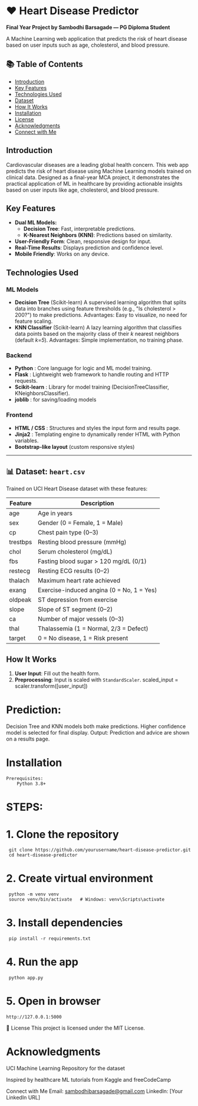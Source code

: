 # ❤️ Heart Disease Predictor
**Final Year Project by Sambodhi Barsagade — PG Diploma Student**

A Machine Learning web application that predicts the risk of heart disease based on user inputs such as age, cholesterol, and blood pressure.



## 📚 Table of Contents
- [Introduction](#introduction)
- [Key Features](#key-features)
- [Technologies Used](#technologies-used)
- [Dataset](#dataset)
- [How It Works](#how-it-works)
- [Installation](#installation)
- [License](#license)
- [Acknowledgments](#acknowledgments)
- [Connect with Me](#connect-with-me)



##  Introduction
Cardiovascular diseases are a leading global health concern. This web app predicts the risk of heart disease using Machine Learning models trained on clinical data. Designed as a final-year MCA project, it demonstrates the practical application of ML in healthcare by providing actionable insights based on user inputs like age, cholesterol, and blood pressure.



##  Key Features
- **Dual ML Models:**
  - **Decision Tree**: Fast, interpretable predictions.
  - **K-Nearest Neighbors (KNN)**: Predictions based on similarity.
- **User-Friendly Form**: Clean, responsive design for input.
- **Real-Time Results**: Displays prediction and confidence level.
- **Mobile Friendly**: Works on any device.



##  Technologies Used

### ML Models
- **Decision Tree** (Scikit-learn)
     A supervised learning algorithm that splits data into branches using feature thresholds (e.g., "Is cholesterol > 200?") to make predictions.
     Advantages: Easy to visualize, no need for feature scaling.
- **KNN Classifier** (Scikit-learn)
     A lazy learning algorithm that classifies data points based on the majority class of their *k* nearest neighbors (default *k=5*).
     Advantages: Simple implementation, no training phase.

### Backend
- **Python** : Core language for logic and ML model training.
- **Flask** : Lightweight web framework to handle routing and HTTP requests.
- **Scikit-learn** : Library for model training (DecisionTreeClassifier, KNeighborsClassifier).
- **joblib** : for saving/loading models

### Frontend
- **HTML / CSS** :  Structures and styles the input form and results page.
- **Jinja2** : Templating engine to dynamically render HTML with Python variables.
- **Bootstrap-like layout** (custom responsive styles)

---

## 📊 Dataset: `heart.csv`
Trained on UCI Heart Disease dataset with these features:

| Feature    | Description                                |
|------------|--------------------------------------------|
| age        | Age in years                               |
| sex        | Gender (0 = Female, 1 = Male)              |
| cp         | Chest pain type (0–3)                      |
| trestbps   | Resting blood pressure (mmHg)              |
| chol       | Serum cholesterol (mg/dL)                  |
| fbs        | Fasting blood sugar > 120 mg/dL (0/1)      |
| restecg    | Resting ECG results (0–2)                  |
| thalach    | Maximum heart rate achieved                |
| exang      | Exercise-induced angina (0 = No, 1 = Yes)  |
| oldpeak    | ST depression from exercise                |
| slope      | Slope of ST segment (0–2)                  |
| ca         | Number of major vessels (0–3)              |
| thal       | Thalassemia (1 = Normal, 2/3 = Defect)     |
| target     | 0 = No disease, 1 = Risk present           |



##  How It Works

1. **User Input**: Fill out the health form.
2. **Preprocessing**: Input is scaled with `StandardScaler`.
   scaled_input = scaler.transform([user_input])

# Prediction:

  Decision Tree and KNN models both make predictions.
  Higher confidence model is selected for final display.
  Output: Prediction and advice are shown on a results page.

# Installation
    Prerequisites:
        Python 3.8+

# STEPS:

# 1. Clone the repository
     git clone https://github.com/yourusername/heart-disease-predictor.git
     cd heart-disease-predictor

# 2. Create virtual environment
     python -m venv venv
     source venv/bin/activate   # Windows: venv\Scripts\activate

# 3. Install dependencies
     pip install -r requirements.txt

# 4. Run the app
     python app.py

# 5. Open in browser
    http://127.0.0.1:5000
   📄 License
       This project is licensed under the MIT License.



# Acknowledgments
  UCI Machine Learning Repository for the dataset



 
Inspired by healthcare ML tutorials from Kaggle and freeCodeCamp



Connect with Me
  Email: sambodhibarsagade@gmail.com
  LinkedIn: [Your LinkedIn URL]
